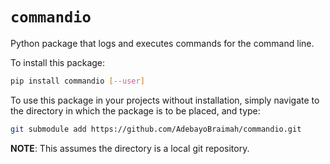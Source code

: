 # ``commandio``
Python package that logs and executes commands for the command line.

To install this package:

```bash
pip install commandio [--user]
```

To use this package in your projects without installation, simply navigate to the directory in which the package is to be placed, and type:

```bash
git submodule add https://github.com/AdebayoBraimah/commandio.git
```

**NOTE**: This assumes the directory is a local git repository.

